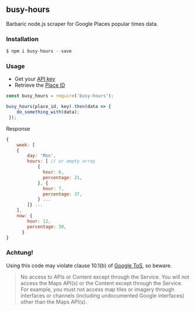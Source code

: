 ## busy-hours 
Barbaric node.js scraper for Google Places popular times data. 

### Installation
```javascript
$ npm i busy-hours --save
```
### Usage
* Get your [API key](https://developers.google.com/places/web-service/)
* Retrieve the [Place ID](https://developers.google.com/maps/documentation/javascript/examples/places-placeid-finder)

```javascript
const busy_hours = require('busy-hours');

busy_hours(place_id, key).then(data => {
    do_something_with(data); 
 });
```
Response

```javascript
{
    week: [
    {
        day: 'Mon',
        hours: [ // or empty array
            { 
              hour: 6,
              percentage: 21,
            }, { 
              hour: 7,
              percentage: 37,
            } ...
        ]} ...
    ],
    now: { 
        hour: 12,
        percentage: 30,
      }
}

```



### Achtung!


Using this code may violate clause 10.1(b) of [Google ToS](https://developers.google.com/maps/terms?#section_10_1), so beware.

>No access to APIs or Content except through the Service. You will not access the Maps API(s) or the Content except through the Service. For example, you must not access map tiles or imagery through interfaces or channels (including undocumented Google interfaces) other than the Maps API(s).
>

